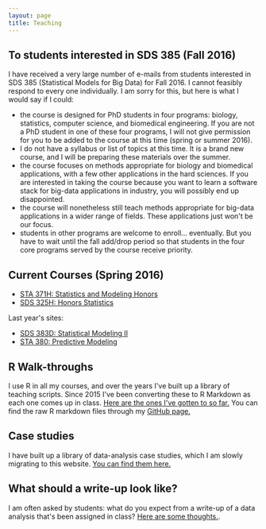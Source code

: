 ```yaml
---
layout: page
title: Teaching
---
```


## To students interested in SDS 385 (Fall 2016)

I have received a very large number of e-mails from students interested in SDS 385 (Statistical Models for Big Data) for Fall 2016.  I cannot feasibly respond to every one individually.  I am sorry for this, but here is what I would say if I could:  
* the course is designed for PhD students in four programs: biology, statistics, computer science, and biomedical engineering.  If you are not a PhD student in one of these four programs, I will not give permission for you to be added to the course at this time (spring or summer 2016).  
* I do not have a syllabus or list of topics at this time.  It is a brand new course, and I will be preparing these materials over the summer.  
* the course focuses on methods appropriate for biology and biomedical applications, with a few other applications in the hard sciences.  If you are interested in taking the course because you want to learn a software stack for big-data applications in industry, you will possibly end up disappointed.  
* the course will nonetheless still teach methods appropriate for big-data applications in a wider range of fields.  These applications just won't be our focus.  
* students in other programs are welcome to enroll... eventually.  But you have to wait until the fall add/drop period so that students in the four core programs served by the course receive priority.  



## Current Courses (Spring 2016)
* [STA 371H: Statistics and Modeling Honors](/STA371H_Spring2016/)
* [SDS 325H: Honors Statistics](/SDS325H_Spring2016/)

Last year's sites:  
* [SDS 383D: Statistical Modeling II](/SDS383D_Spring2015/)  
* [STA 380: Predictive Modeling](https://github.com/jgscott/STA380)   

## R Walk-throughs

I use R in all my courses, and over the years I've built up a library of teaching scripts.  Since 2015 I've been converting these to R Markdown as each one comes up in class.  [Here are the ones I've gotten to so far.](r/Rwalkthroughs)  You can find the raw R markdown files through my [GitHub page.](http://www.github.com/jgscott/)

## Case studies

I have built up a library of data-analysis case studies, which I am slowly migrating to this website.  [You can find them here.](cases/)


## What should a write-up look like?

I am often asked by students: what do you expect from a write-up of a data analysis that's been assigned in class?  [Here are some thoughts.](misc/write_ups.html).  


